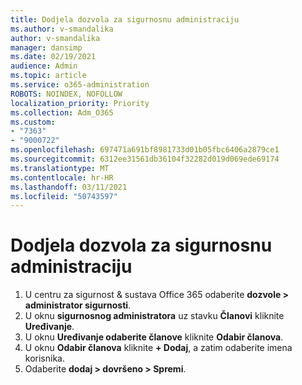 ```yaml
---
title: Dodjela dozvola za sigurnosnu administraciju
ms.author: v-smandalika
author: v-smandalika
manager: dansimp
ms.date: 02/19/2021
audience: Admin
ms.topic: article
ms.service: o365-administration
ROBOTS: NOINDEX, NOFOLLOW
localization_priority: Priority
ms.collection: Adm_O365
ms.custom:
- "7363"
- "9000722"
ms.openlocfilehash: 697471a691bf8981733d01b05fbc6406a2879ce1
ms.sourcegitcommit: 6312ee31561db36104f32282d019d069ede69174
ms.translationtype: MT
ms.contentlocale: hr-HR
ms.lasthandoff: 03/11/2021
ms.locfileid: "50743597"
---
```

# <a name="assign-the-security-administration-permissions"></a>Dodjela dozvola za sigurnosnu administraciju

1. U centru za sigurnost & sustava Office 365 odaberite **dozvole > administrator sigurnosti**.
2. U oknu **sigurnosnog administratora** uz stavku **Članovi** kliknite **Uređivanje**.
3. U oknu **Uređivanje odaberite članove** kliknite **Odabir članova**.
4. U oknu **Odabir članova** kliknite **+ Dodaj**, a zatim odaberite imena korisnika.
5. Odaberite **dodaj > dovršeno > Spremi**.


